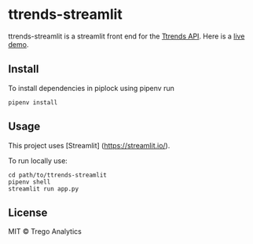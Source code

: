 # ttrends-streamlit

ttrends-streamlit is a streamlit front end for the [Ttrends API](https://github.com/tregotech/ttrends-api).
Here is a [live demo](https://share.streamlit.io/tregotech/ttrends-streamlit/main/app.py).

## Install

To install dependencies in piplock using pipenv run
```
pipenv install
```

## Usage

This project uses [Streamlit] (https://streamlit.io/).

To run locally use:

```
cd path/to/ttrends-streamlit
pipenv shell
streamlit run app.py
```


## License

MIT © Trego Analytics